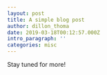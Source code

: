 ```yaml
---
layout: post
title: A simple blog post
author: dillon_thoma
date: 2019-03-18T00:12:57.000Z
intro_paragraph: ''
categories: misc
---
```


Stay tuned for more!
